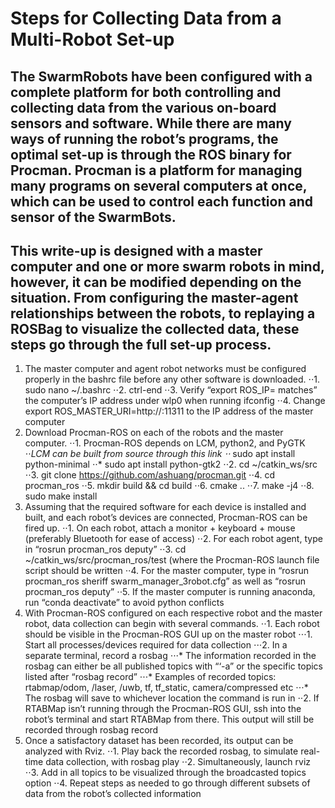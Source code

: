 # Steps for Collecting Data from a Multi-Robot Set-up

## The SwarmRobots have been configured with a complete platform for both controlling and collecting data from the various on-board sensors and software. While there are many ways of running the robot’s programs, the optimal set-up is through the ROS binary for Procman. Procman is a platform for managing many programs on several computers at once, which can be used to control each function and sensor of the SwarmBots. 

## This write-up is designed with a master computer and one or more swarm robots in mind, however, it can be modified depending on the situation. From configuring the master-agent relationships between the robots, to replaying a ROSBag to visualize the collected data, these steps go through the full set-up process.

1. The master computer and agent robot networks must be configured properly in the bashrc file before any other software is downloaded.
⋅⋅1. sudo nano ~/.bashrc
⋅⋅2. ctrl-end
⋅⋅3. Verify “export ROS_IP=<insert IP address here> matches” the computer’s IP address under wlp0 when running ifconfig
⋅⋅4. Change export ROS_MASTER_URI=http://<insert IP address here>:11311 to the IP address of the master computer
2. Download Procman-ROS on each of the robots and the master computer.
⋅⋅1. Procman-ROS depends on LCM, python2, and PyGTK
⋅⋅*LCM can be built from source through this link
⋅⋅* sudo apt install python-minimal
⋅⋅* sudo apt install python-gtk2
⋅⋅2. cd ~/catkin_ws/src
⋅⋅3. git clone https://github.com/ashuang/procman.git
⋅⋅4. cd procman_ros
⋅⋅5. mkdir build && cd build
⋅⋅6. cmake ..
⋅⋅7. make -j4
⋅⋅8. sudo make install
3. Assuming that the required software for each device is installed and built, and each robot’s devices are connected, Procman-ROS can be fired up.
⋅⋅1. On each robot, attach a monitor + keyboard + mouse (preferably Bluetooth for ease of access)
⋅⋅2. For each robot agent, type in “rosrun procman_ros deputy”
⋅⋅3. cd ~/catkin_ws/src/procman_ros/test (where the Procman-ROS launch file script should be written
⋅⋅4. For the master computer, type in “rosrun procman_ros sheriff swarm_manager_3robot.cfg” as well as “rosrun procman_ros deputy”
⋅⋅5. If the master computer is running anaconda, run “conda deactivate” to avoid python conflicts
4. With Procman-ROS configured on each respective robot and the master robot, data collection can begin with several commands.
⋅⋅1. Each robot should be visible in the Procman-ROS GUI up on the master robot
⋅⋅⋅1. Start all processes/devices required for data collection
⋅⋅⋅2. In a separate terminal, record a rosbag
⋅⋅⋅* The information recorded in the rosbag can either be all published topics with “‘-a” or the specific topics listed after “rosbag record”
⋅⋅⋅* Examples of recorded topics: rtabmap/odom, <robot name>/laser, <robot name>/uwb, tf, tf_static, camera/compressed etc
⋅⋅⋅* The rosbag will save to whichever location the command is run in
⋅⋅2. If RTABMap isn’t running through the Procman-ROS GUI, ssh into the robot’s terminal and start RTABMap from there. This output will still be recorded through rosbag record
4. Once a satisfactory dataset has been recorded, its output can be analyzed with Rviz. 
⋅⋅1. Play back the recorded rosbag, to simulate real-time data collection, with rosbag play <name of recorded rosbag>
⋅⋅2. Simultaneously, launch rviz
⋅⋅3. Add in all topics to be visualized through the broadcasted topics option
⋅⋅4. Repeat steps as needed to go through different subsets of data from the robot’s collected information
